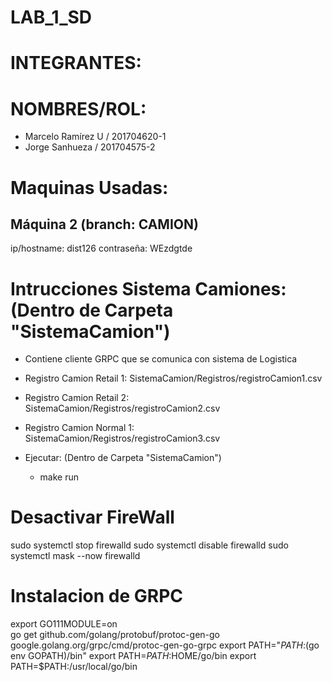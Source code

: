 # LAB_1_SD

# INTEGRANTES:
# NOMBRES/ROL:
- Marcelo Ramírez U / 201704620-1
- Jorge Sanhueza / 201704575-2


# Maquinas Usadas:
## Máquina 2 (branch: CAMION) 
ip/hostname: dist126 
contraseña: WEzdgtde


# Intrucciones Sistema Camiones: (Dentro de Carpeta "SistemaCamion")
- Contiene cliente GRPC que se comunica con sistema de Logistica

- Registro Camion Retail 1: SistemaCamion/Registros/registroCamion1.csv
- Registro Camion Retail 2: SistemaCamion/Registros/registroCamion2.csv
- Registro Camion Normal 1: SistemaCamion/Registros/registroCamion3.csv

- Ejecutar: (Dentro de Carpeta "SistemaCamion")
    - make run


# Desactivar FireWall
sudo systemctl stop firewalld
sudo systemctl disable firewalld
sudo systemctl mask --now firewalld

# Instalacion de GRPC
export GO111MODULE=on  
go get github.com/golang/protobuf/protoc-gen-go google.golang.org/grpc/cmd/protoc-gen-go-grpc
export PATH="$PATH:$(go env GOPATH)/bin"
export PATH=$PATH:$HOME/go/bin
export PATH=$PATH:/usr/local/go/bin




